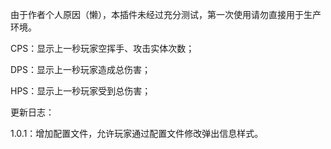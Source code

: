 由于作者个人原因（懒），本插件未经过充分测试，第一次使用请勿直接用于生产环境。

CPS：显示上一秒玩家空挥手、攻击实体次数；

DPS：显示上一秒玩家造成总伤害；

HPS：显示上一秒玩家受到总伤害；

更新日志：


1.0.1：增加配置文件，允许玩家通过配置文件修改弹出信息样式。
